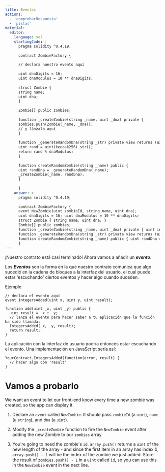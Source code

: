 ```yaml
---
title: Eventos
actions:
  - 'comprobarRespuesta'
  - 'pistas'
material:
  editor:
    language: sol
    startingCode: |
      pragma solidity ^0.4.19;
      
      contract ZombieFactory {
      
      // declara nuestro evento aquí
      
      uint dnaDigits = 16;
      uint dnaModulus = 10 ** dnaDigits;
      
      struct Zombie {
      string name;
      uint dna;
      }
      
      Zombie[] public zombies;
      
      function _createZombie(string _name, uint _dna) private {
      zombies.push(Zombie(_name, _dna));
      // y lánzalo aquí
      }
      
      function _generateRandomDna(string _str) private view returns (uint) {
      uint rand = uint(keccak256(_str));
      return rand % dnaModulus;
      }
      
      function createRandomZombie(string _name) public {
      uint randDna = _generateRandomDna(_name);
      _createZombie(_name, randDna);
      }
      
      }
    answer: >
      pragma solidity ^0.4.19;
      
      contract ZombieFactory {
      event NewZombie(uint zombieId, string name, uint dna);
      uint dnaDigits = 16; uint dnaModulus = 10 ** dnaDigits;
      struct Zombie { string name; uint dna; }
      Zombie[] public zombies;
      function _createZombie(string _name, uint _dna) private { uint id = zombies.push(Zombie(_name, _dna)) - 1; NewZombie(id, _name, _dna); }
      function _generateRandomDna(string _str) private view returns (uint) { uint rand = uint(keccak256(_str)); return rand % dnaModulus; }
      function createRandomZombie(string _name) public { uint randDna = _generateRandomDna(_name); _createZombie(_name, randDna); }
      }
---
```

¡Nuestro contrato está casi terminado! Ahora vamos a añadir un ***evento***.

Los ***Eventos*** son la forma en la que nuestro contrato comunica que algo sucedió en la cadena de bloques a la interfaz del usuario, el cual puede estar 'escuchando' ciertos eventos y hacer algo cuando suceden.

Ejemplo:

    // declara el evento aquí
    event IntegersAdded(uint x, uint y, uint result);
    
    function add(uint _x, uint _y) public {
      uint result = _x + _y;
      // lanza el evento para hacer saber a tu aplicación que la función ha sido llamada:
      IntegersAdded(_x, _y, result);
      return result;
    }
    

La aplicación con la interfaz de usuario podría entonces estar escuchando el evento. Una implementación en JavaScript sería así:

    YourContract.IntegersAdded(function(error, result) { 
      // hacer algo con 'result'
    }
    

# Vamos a probarlo

We want an event to let our front-end know every time a new zombie was created, so the app can display it.

1. Declare an `event` called `NewZombie`. It should pass `zombieId` (a `uint`), `name` (a `string`), and `dna` (a `uint`).

2. Modify the `_createZombie` function to fire the `NewZombie` event after adding the new Zombie to our `zombies` array.

3. You're going to need the zombie's `id`. `array.push()` returns a `uint` of the new length of the array - and since the first item in an array has index 0, `array.push() - 1` will be the index of the zombie we just added. Store the result of `zombies.push() - 1` in a `uint` called `id`, so you can use this in the `NewZombie` event in the next line.